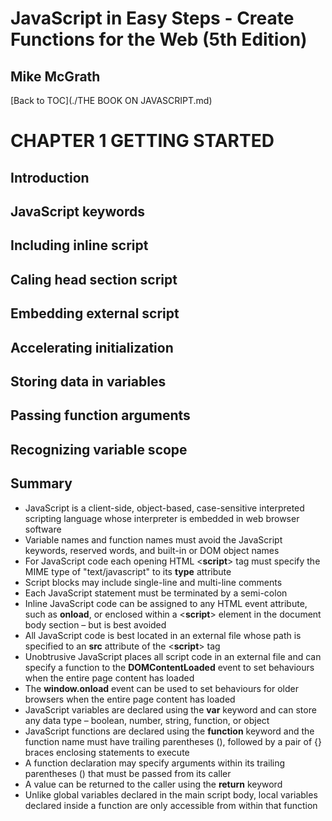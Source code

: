 # **JavaScript in Easy Steps - Create Functions for the Web (5th Edition)**
## Mike McGrath

[Back to TOC](./THE BOOK ON JAVASCRIPT.md)

# CHAPTER 1 GETTING STARTED
## Introduction
## JavaScript keywords
## Including inline script
## Caling head section script
## Embedding external script
## Accelerating initialization
## Storing data in variables
## Passing function arguments
## Recognizing variable scope
## Summary<br>
   * JavaScript is a client-side, object-based, case-sensitive interpreted scripting language whose
     interpreter is embedded in web browser software
   * Variable names and function names must avoid the JavaScript keywords, reserved words, and 
     built-in or DOM object names
   * For JavaScript code each opening HTML <**script**> tag must specify the MIME type of "text/javascript"
     to its __type__ attribute
   * Script blocks may include single-line and multi-line comments
   * Each JavaScript statement must be terminated by a semi-colon
   * Inline JavaScript code can be assigned to any HTML event attribute, such as __onload__, or enclosed 
     within a <**script**> element in the document body section – but is best avoided
   * All JavaScript code is best located in an external file whose path is specified to an __src__ attribute
     of the <**script**> tag
   * Unobtrusive JavaScript places all script code in an external file and can specify a function to the
     __DOMContentLoaded__ event to set behaviours when the entire page content has loaded
   * The __window.onload__ event can be used to set behaviours for older browsers when the entire page
     content has loaded
   * JavaScript variables are declared using the __var__ keyword and can store any data type – boolean,
     number, string, function, or object
   * JavaScript functions are declared using the __function__ keyword and the function name must have
     trailing parentheses (), followed by a pair of {} braces enclosing statements to execute
   * A function declaration may specify arguments within its trailing parentheses () that must be passed
     from its caller
   * A value can be returned to the caller using the __return__ keyword
   * Unlike global variables declared in the main script body, local variables declared inside a function
     are only accessible from within that function
     


